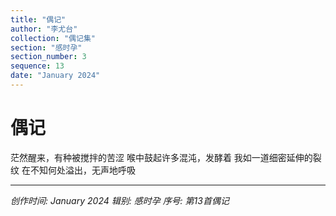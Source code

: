 ```yaml
---
title: "偶记"
author: "李尤台"
collection: "偶记集"
section: "感时孕"
section_number: 3
sequence: 13
date: "January 2024"
---
```


# 偶记

茫然醒来，有种被搅拌的苦涩
喉中鼓起许多混沌，发酵着
我如一道细密延伸的裂纹
在不知何处溢出，无声地呼吸

---
*创作时间: January 2024*
*辑别: 感时孕*
*序号: 第13首偶记*
